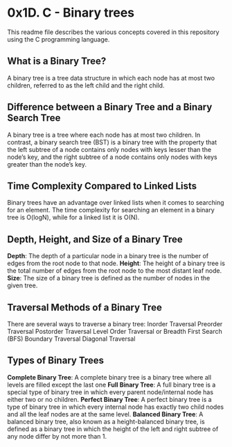 # 0x1D. C - Binary trees

This readme file describes the various concepts covered in this repository using the C programming language.

## What is a Binary Tree?

A binary tree is a tree data structure in which each node has at most two children, referred to as the left child and the right child.

## Difference between a Binary Tree and a Binary Search Tree

A binary tree is a tree where each node has at most two children. In contrast, a binary search tree (BST) is a binary tree with the property that the left subtree of a node contains only nodes with keys lesser than the node’s key, and the right subtree of a node contains only nodes with keys greater than the node’s key.

## Time Complexity Compared to Linked Lists

Binary trees have an advantage over linked lists when it comes to searching for an element. The time complexity for searching an element in a binary tree is O(logN), while for a linked list it is O(N).

## Depth, Height, and Size of a Binary Tree

**Depth**: The depth of a particular node in a binary tree is the number of edges from the root node to that node.
**Height**: The height of a binary tree is the total number of edges from the root node to the most distant leaf node.
**Size**: The size of a binary tree is defined as the number of nodes in the given tree.

## Traversal Methods of a Binary Tree

There are several ways to traverse a binary tree:
Inorder Traversal
Preorder Traversal
Postorder Traversal
Level Order Traversal or Breadth First Search (BFS)
Boundary Traversal
Diagonal Traversal

## Types of Binary Trees

**Complete Binary Tree**: A complete binary tree is a binary tree where all levels are filled except the last one
**Full Binary Tree**: A full binary tree is a special type of binary tree in which every parent node/internal node has either two or no children.
**Perfect Binary Tree**: A perfect binary tree is a type of binary tree in which every internal node has exactly two child nodes and all the leaf nodes are at the same level.
**Balanced Binary Tree**: A balanced binary tree, also known as a height-balanced binary tree, is defined as a binary tree in which the height of the left and right subtree of any node differ by not more than 1.
